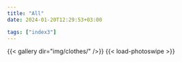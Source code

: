 ```yaml
---
title: "All"
date: 2024-01-20T12:29:53+03:00

tags: ["index3"]
---
```


{{< gallery dir="img/clothes/" />}} {{< load-photoswipe >}}

